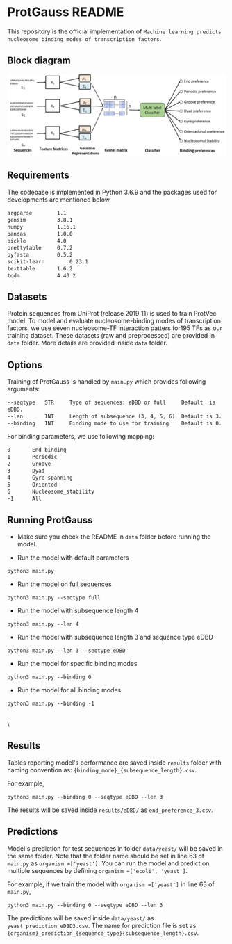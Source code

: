# ProtGauss README
This repository is the official implementation of `Machine learning predicts nucleosome binding modes of transcription factors`.
## Block diagram
![Block diagram](images/model.png)

## Requirements
The codebase is implemented in Python 3.6.9 and the packages used for developments are mentioned below.

```
argparse 		1.1
gensim			3.8.1
numpy			1.16.1
pandas			1.0.0
pickle 			4.0
prettytable		0.7.2
pyfasta			0.5.2
scikit-learn		0.23.1
texttable		1.6.2
tqdm			4.40.2
```

## Datasets
Protein sequences from UniProt (release 2019_11) is used to train ProtVec model.  To model and evaluate nucleosome-binding modes of transcription factors, we use seven nucleosome-TF interaction patters for195 TFs as our training dataset. These datasets (raw and preprocessed) are provided in `data` folder.
More details are provided inside `data` folder.
## Options
Training of ProtGauss is handled by `main.py`  which provides following arguments:
```
--seqtype	STR		Type of sequences: eDBD or full 	Default  is eDBD.
--len		INT		Length of subsequence (3, 4, 5, 6)	Default is 3.	
--binding	INT		Binding mode to use for training 	Default is 0.
```
For binding parameters, we use following mapping:
```
0 		End binding
1 		Periodic
2 		Groove
3 		Dyad
4 		Gyre spanning
5 		Oriented
6 		Nucleosome_stability
-1 		All
```


## Running ProtGauss
- Make sure you check the README in `data` folder before running the model.

- Run the model with default parameters 

```train
python3 main.py
```

- Run the model on full sequences

```train
python3 main.py --seqtype full
```

- Run the model with subsequence length 4

```train
python3 main.py --len 4
```

- Run the model with subsequence length 3 and sequence type eDBD

```train
python3 main.py --len 3 --seqtype eDBD
```

 - Run the model for specific binding modes

```train
python3 main.py --binding 0
```


 - Run the model for all binding modes

```train
python3 main.py --binding -1
```

\
\
## Results
Tables reporting model's performance are saved inside `results` folder with naming convention as:
`{binding_mode}_{subsequence_length}.csv`.

For example,
```train
python3 main.py --binding 0 --seqtype eDBD --len 3
``` 
The results will be saved inside `results/eDBD/` as `end_preference_3.csv`.

## Predictions
Model's prediction for test sequences in folder `data/yeast/` will be saved in the same folder. 
Note that the folder name should be set in line 63 of `main.py` as `organism =['yeast']`. 
You can run the model and predict on multiple sequences by defining `organism =['ecoli', 'yeast']`.
   
For example, if we train the model with `organism =['yeast']` in line 63 of `main.py`,
```train
python3 main.py --binding 0 --seqtype eDBD --len 3
``` 
The predictions will be saved inside `data/yeast/` as `yeast_prediction_eDBD3.csv`. 
The name for prediction file is set as `{organism}_prediction_{sequence_type}{subsequence_length}.csv`. 
